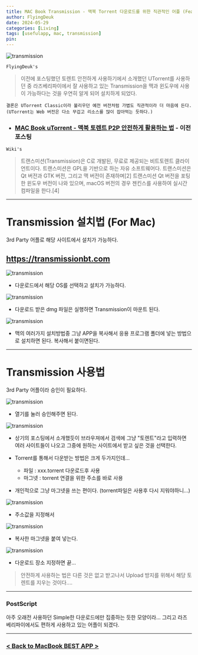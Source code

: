 ```yaml
---
title: MAC Book Transmission - 맥북 Torrent 다운로드를 위한 직관적인 어플 (Feat. Transmission)
author: FlyingDeuk
date: 2024-05-29 
categories: [Living]
tags: [usefulapp, mac, transmission]
pin:
---
```


![transmission](/img/living/app/transmission01.jpg)

`FlyingDeuk's`
> 이전에 포스팅했던 토렌트 안전하게 사용하기에서 소개했던 UTorrent를 사용하던 중 라즈베리파이에서 잘 사용하고 있는 Transmission을 맥과 윈도우에 사용이 가능하다는 것을 우연히 알게 되어 설치하게 되었다. 

`결론은 UTorrent Classic이라 불리우던 예전 버전처럼 가볍도 직관적이라 더 마음에 든다. (UTorrent는 Web 버전은 다소 무겁고 리소스를 많이 잡아먹는 듯하다.)`

- ### [MAC Book uTorrent - 맥북 토렌트 P2P 안전하게 활용하는 법](/posts/MacTorrent/) - 이전 포스팅

`Wiki's`
> 트랜스미션(Transmission)은 C로 개발된, 무료로 제공되는 비트토렌트 클라이언트이다. 트랜스미션은 GPL을 기반으로 하는 자유 소프트웨어다. 트랜스미션은 Qt 버전과 GTK 버전, 그리고 맥 버전이 존재하며[2] 트랜스미션 Qt 버전을 포팅한 윈도우 버전이 나와 있으며, macOS 버전의 경우 젠킨스를 사용하여 실시간 컴파일을 한다.[4]

-------------

# Transmission 설치법 (For Mac)
3rd Party 어플로 해당 사이트에서 설치가 가능하다. 

## <https://transmissionbt.com>

![transmission](/img/living/app/transmission09.jpg)
- 다운로드에서 해당 OS를 선택하고 설치가 가능하다. 

![transmission](/img/living/app/transmission03.jpg)
- 다운로드 받은 dmg 파일은 실행하면 Transmission이 마운트 된다. 


![transmission](/img/living/app/transmission02.jpg)
- 맥의 여러가지 설치방법중 그냥 APP을 복사해서 응용 프로그램 폴더에 넣는 방법으로 설치하면 된다. 복사해서 붙이면된다. 

------------
# Transmission 사용법
3rd Party 어플이라 승인이 필요하다. 

![transmission](/img/living/app/transmission04.jpg)
- 열기를 눌러 승인해주면 된다. 

![transmission](/img/living/app/transmission05.jpg)
- 상기의 포스팅에서 소개했듯이 브라우져에서 검색에 그냥 "토렌트"라고 입력하면 여러 사이트들이 나오고 그중에 원하는 사이트에서 받고 싶은 것을 선택한다.  
- Torrent를 통해서 다운받는 방법은 크게 두가지인데...
    - 파일 : xxx.torrent 다운로드후 사용
    - 마그넷 : torrent 연결을 위한 주소를 바로 사용

- 개인적으로 그냥 마그넷을 쓰는 편이다. (torrent파일은 사용후 다시 지워야하니...)

![transmission](/img/living/app/transmission06.jpg)
- 주소값을 지정해서 

![transmission](/img/living/app/transmission07.jpg)
- 복사한 마그넷을 붙여 넣는다. 

![transmission](/img/living/app/transmission08.jpg)
- 다운로드 장소 지정하면 끝...


> 안전하게 사용하는 법은 다른 것은 없고 받고나서 Upload 방지를 위해서 해당 토렌트를 지우는 것이다....

-----------

### PostScript
아주 오래전 사용하던 Simple한 다운로드에만 집중하는 듯한 모양이라... 그리고 라즈베리파이에서도 편하게 사용하고 있는 어플이 되겠다.

-----------

### [< Back to MacBook BEST APP >](/posts/MACAPP/)
